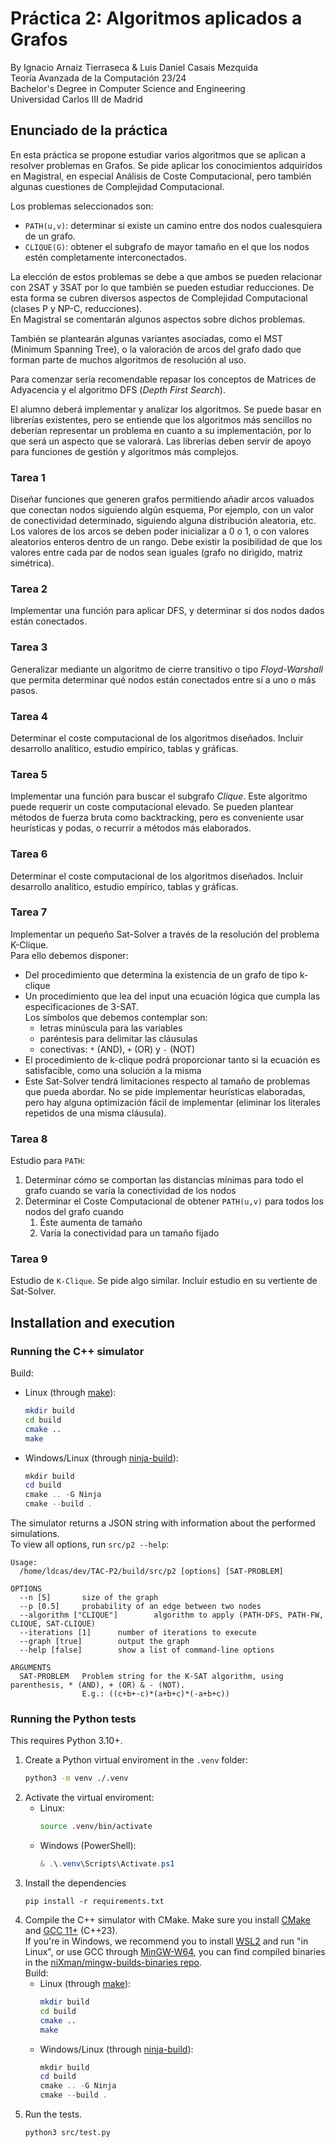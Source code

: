 # Práctica 2: Algoritmos aplicados a Grafos
By Ignacio Arnaiz Tierraseca & Luis Daniel Casais Mezquida  
Teoría Avanzada de la Computación 23/24  
Bachelor's Degree in Computer Science and Engineering  
Universidad Carlos III de Madrid


## Enunciado de la práctica
En esta práctica se propone estudiar varios algoritmos que se aplican a resolver problemas en Grafos. Se pide aplicar los conocimientos adquiridos en Magistral, en especial Análisis de Coste Computacional, pero también algunas cuestiones de Complejidad Computacional.

Los problemas seleccionados son:
- `PATH(u,v)`: determinar si existe un camino entre dos nodos cualesquiera de un grafo.
- `CLIQUE(G)`: obtener el subgrafo de mayor tamaño en el que los nodos estén completamente interconectados.

La elección de estos problemas se debe a que ambos se pueden relacionar con 2SAT y 3SAT por lo que también se pueden estudiar reducciones. De esta forma se cubren diversos aspectos de Complejidad Computacional (clases P y NP-C, reducciones).  
En Magistral se comentarán algunos aspectos sobre dichos problemas.

También se plantearán algunas variantes asociadas, como el MST (Minimum Spanning Tree), o la valoración de arcos del grafo dado que forman parte de muchos algoritmos de resolución al uso.

Para comenzar sería recomendable repasar los conceptos de Matrices de Adyacencia y el algoritmo DFS (_Depth First Search_).

El alumno deberá implementar y analizar los algoritmos. Se puede basar en librerías existentes, pero se entiende que los algoritmos más sencillos no deberían representar un problema en cuanto a su implementación, por lo que será un aspecto que se valorará. Las librerías deben servir de apoyo para funciones de gestión y algoritmos más complejos.

### Tarea 1
Diseñar funciones que generen grafos permitiendo añadir arcos valuados que conectan nodos siguiendo algún esquema, Por ejemplo, con un valor de conectividad determinado, siguiendo alguna distribución aleatoria, etc. Los valores de los arcos se deben poder inicializar a 0 o 1, o con valores aleatorios enteros dentro de un rango. Debe existir la posibilidad de que los valores entre cada par de nodos sean iguales (grafo no dirigido, matriz simétrica).

### Tarea 2
Implementar una función para aplicar DFS, y determinar si dos nodos dados están conectados.

### Tarea 3
Generalizar mediante un algoritmo de cierre transitivo o tipo _Floyd-Warshall_ que permita determinar qué nodos están conectados entre sí a uno o más pasos.

### Tarea 4
Determinar el coste computacional de los algoritmos diseñados. Incluir desarrollo analítico, estudio empírico, tablas y gráficas.

### Tarea 5
Implementar una función para buscar el subgrafo _Clique_. Este algoritmo puede requerir un coste computacional elevado. Se pueden plantear métodos de fuerza bruta como backtracking, pero es conveniente usar heurísticas y podas, o recurrir a métodos más elaborados.

### Tarea 6
Determinar el coste computacional de los algoritmos diseñados. Incluir desarrollo analítico, estudio empírico, tablas y gráficas.

### Tarea 7
Implementar un pequeño Sat-Solver a través de la resolución del problema K-Clique.  
Para ello debemos disponer:
- Del procedimiento que determina la existencia de un grafo de tipo k-clique
- Un procedimiento que lea del input una ecuación lógica que cumpla las especificaciones de 3-SAT.  
  Los símbolos que debemos contemplar son:
    - letras minúscula para las variables
    - paréntesis para delimitar las cláusulas
    - conectivas: `*` (AND), `+` (OR) y `-` (NOT)
- El procedimiento de k-clique podrá proporcionar tanto si la ecuación es satisfacible, como una solución a la misma
- Este Sat-Solver tendrá limitaciones respecto al tamaño de problemas que pueda abordar. No se pide implementar heurísticas elaboradas, pero hay alguna optimización fácil de implementar (eliminar los literales repetidos de una misma cláusula).


### Tarea 8
Estudio para `PATH`:
1. Determinar cómo se comportan las distancias mínimas para todo el grafo cuando se varía la conectividad de los nodos
2. Determinar el Coste Computacional de obtener `PATH(u,v)` para todos los nodos del grafo cuando
    1. Éste aumenta de tamaño
    2. Varía la conectividad para un tamaño fijado

### Tarea 9
Estudio de `K-Clique`. Se pide algo similar. Incluir estudio en su vertiente de Sat-Solver.



## Installation and execution


### Running the C++ simulator
Build:
- Linux (through [make](https://www.gnu.org/software/make/manual/make.html)):
    ```bash
    mkdir build
    cd build
    cmake ..
    make
    ```
- Windows/Linux (through [ninja-build](https://ninja-build.org/)):
    ```powershell
    mkdir build
    cd build
    cmake .. -G Ninja
    cmake --build .
    ```

The simulator returns a JSON string with information about the performed simulations.  
To view all options, run `src/p2 --help`:
```
Usage:
  /home/ldcas/dev/TAC-P2/build/src/p2 [options] [SAT-PROBLEM]

OPTIONS
  --n [5]       size of the graph
  --p [0.5]     probability of an edge between two nodes
  --algorithm ["CLIQUE"]        algorithm to apply (PATH-DFS, PATH-FW, CLIQUE, SAT-CLIQUE)
  --iterations [1]      number of iterations to execute
  --graph [true]        output the graph
  --help [false]        show a list of command-line options

ARGUMENTS
  SAT-PROBLEM   Problem string for the K-SAT algorithm, using parenthesis, * (AND), + (OR) & - (NOT).
                E.g.: ((c+b+-c)*(a+b+c)*(-a+b+c))
```



### Running the Python tests
This requires Python 3.10+.

1. Create a Python virtual enviroment in the `.venv` folder:
    ```bash
    python3 -m venv ./.venv
    ```
2. Activate the virtual enviroment:
   - Linux:
        ```bash
        source .venv/bin/activate
        ```
    - Windows (PowerShell):
        ```powershell
        & .\.venv\Scripts\Activate.ps1
        ```
3. Install the dependencies
   ```
   pip install -r requirements.txt
   ```
4. Compile the C++ simulator with CMake. Make sure you install [CMake](https://cmake.org/) and [GCC 11+](https://gcc.gnu.org/) (C++23).  
   If you're in Windows, we recommend you to install [WSL2](https://learn.microsoft.com/es-es/windows/wsl/install) and run "in Linux", or use GCC through [MinGW-W64](https://www.mingw-w64.org/), you can find compiled binaries in the [niXman/mingw-builds-binaries repo](https://github.com/niXman/mingw-builds-binaries).  
   Build:
    - Linux (through [make](https://www.gnu.org/software/make/manual/make.html)):
        ```bash
        mkdir build
        cd build
        cmake ..
        make
        ```
    - Windows/Linux (through [ninja-build](https://ninja-build.org/)):
        ```powershell
        mkdir build
        cd build
        cmake .. -G Ninja
        cmake --build .
        ```
5. Run the tests.
   ```
   python3 src/test.py
   ```